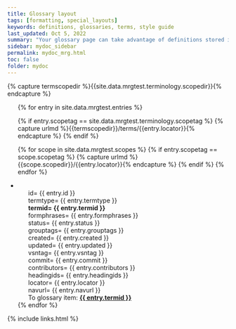 ```yaml
---
title: Glossary layout
tags: [formatting, special_layouts]
keywords: definitions, glossaries, terms, style guide
last_updated: Oct 5, 2022
summary: "Your glossary page can take advantage of definitions stored in a data file. This gives you the ability to reuse the same definition in multiple places. Additionally, you can use Bootstrap classes to arrange your definition list horizontally."
sidebar: mydoc_sidebar
permalink: mydoc_mrg.html
toc: false
folder: mydoc
---
```


{% capture termscopedir %}{{site.data.mrgtest.terminology.scopedir}}{% endcapture %}

<ul>
{% for entry in site.data.mrgtest.entries %}
  
  {% if entry.scopetag == site.data.mrgtest.terminology.scopetag %}
    {% capture urlmd %}{{termscopedir}}/terms/{{entry.locator}}{% endcapture %}
  {% endif %}

  {% for scope in site.data.mrgtest.scopes %}
    {% if entry.scopetag == scope.scopetag %}
        {% capture urlmd %}{{scope.scopedir}}/{{entry.locator}}{% endcapture %}
    {% endif %}
  {% endfor %}


  <li>
    <ul>id= {{ entry.id }}</ul>
    <ul>termtype= {{ entry.termtype }}</ul>
    <ul><b>termid= {{ entry.termid }}</b></ul>
    <ul>formphrases= {{ entry.formphrases }}</ul>
    <ul>status= {{ entry.status }}</ul>
    <ul>grouptags= {{ entry.grouptags }}</ul>
    <ul>created= {{ entry.created }}</ul>
    <ul>updated= {{ entry.updated }}</ul>
    <ul>vsntag= {{ entry.vsntag }}</ul>
    <ul>commit= {{ entry.commit }}</ul>
    <ul>contributors= {{ entry.contributors }}</ul>
    <ul>headingids= {{ entry.headingids }}</ul>
    <ul>locator= {{ entry.locator }}</ul>
    <ul>navurl= {{ entry.navurl }}</ul>
    <ul>To glossary item: <b><a href="{{urlmd}}">{{ entry.termid }}</a></b></ul>
  </li>
{% endfor %}
</ul>



{% include links.html %}
